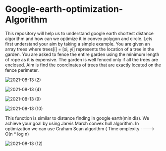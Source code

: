 # Google-earth-optimization-Algorithm
This repository will help us to understand google earth shortest distance algorithm and how can we optimize it in convex polygon and circle.
Lets first understand your aim by taking a simple example. You are given an array trees where trees[i] = [xi, yi] represents the location of a tree in the garden.
You are asked to fence the entire garden using the minimum length of rope as it is expensive. The garden is well fenced only if all the trees are enclosed.
Aim is find the coordinates of trees that are exactly located on the fence perimeter.

![2021-08-13 (2)](https://user-images.githubusercontent.com/88893810/129377564-c94fed72-7663-4acb-bab1-3f0b84a5f84e.png)

![2021-08-13 (4)](https://user-images.githubusercontent.com/88893810/129377789-f6eb2540-5b5a-485b-8407-9d93222fa432.png)

![2021-08-13 (9)](https://user-images.githubusercontent.com/88893810/129377901-1d713f03-47dd-400f-9f8e-0f736d2c8ea9.png)

![2021-08-13 (10)](https://user-images.githubusercontent.com/88893810/129377942-a58ead59-040a-44b2-b037-dde0056a5626.png)


This function is similar to distance finding in google earth(min dis). We achieve your goal by using Jarvis March convex hull algorithm. In optimization we can use Graham Scan algorithm ( Time omplexity ----> O(n * log n)

![2021-08-13 (12)](https://user-images.githubusercontent.com/88893810/129378036-cc2d884b-5cff-40bf-bf6e-e303365a7893.png)
